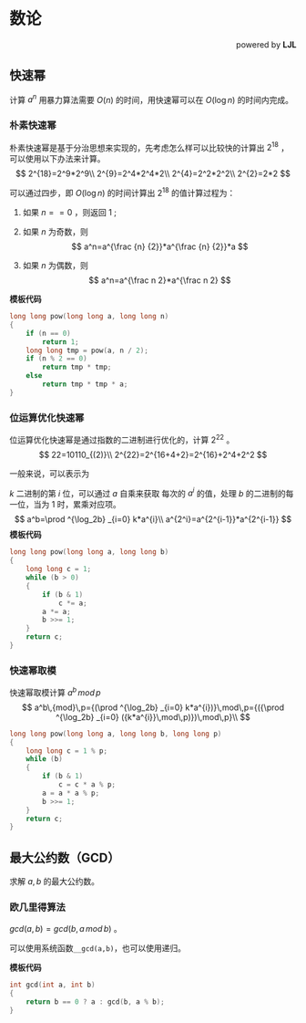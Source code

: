 # 数论

<div align = "right">powered by <b>LJL</b></div>

## 快速幂

计算 $a^n$ 用暴力算法需要 $O( n )$ 的时间，用快速幂可以在 $O(\log n)$ 的时间内完成。

### 朴素快速幂

朴素快速幂是基于分治思想来实现的，先考虑怎么样可以比较快的计算出 $2^{18}$ ，可以使用以下办法来计算。
$$
2^{18}=2^9*2^9\\
2^{9}=2^4*2^4*2\\
2^{4}=2^2*2^2\\
2^{2}=2*2
$$

可以通过四步，即 $O( \log n )$ 的时间计算出 $2^{18}$ 的值计算过程为：

1. 如果 $n==0$ ，则返回 $1$ ;
2. 如果 $n$ 为奇数，则
$$
a^n=a^{\frac {n} {2}}*a^{\frac {n} {2}}*a
$$

3. 如果 $n$ 为偶数，则
$$
a^n=a^{\frac n 2}*a^{\frac n 2}
$$

**模板代码**

```c++
long long pow(long long a, long long n)
{
    if (n == 0)
        return 1;
    long long tmp = pow(a, n / 2);
    if (n % 2 == 0)
        return tmp * tmp;
    else
        return tmp * tmp * a;
}
```



### 位运算优化快速幂

位运算优化快速幂是通过指数的二进制进行优化的，计算 $2^{22}$ 。
$$
22=10110_{(2)}\\
2^{22}=2^{16+4+2}=2^{16}+2^4+2^2
$$


一般来说，可以表示为

 $k$ 二进制的第 $i$ 位，可以通过 $a$ 自乘来获取 每次的 $a^i$ 的值，处理 $b$ 的二进制的每一位，当为 $1$ 时，累乘对应项。
$$
a^b=\prod ^{\log_2b} _{i=0} k*a^{i}\\
a^{2^i}=a^{2^{i-1}}*a^{2^{i-1}}
$$
**模板代码**

```C++
long long pow(long long a, long long b)
{
    long long c = 1;
    while (b > 0)
    {
        if (b & 1)
            c *= a;
        a *= a;
        b >>= 1;
    }
    return c;
}
```



### 快速幂取模

快速幂取模计算 $a^b\, {mod}\,p$
$$
a^b\,{mod}\,p={(\prod ^{\log_2b} _{i=0} k*a^{i})}\,mod\,p={({\prod ^{\log_2b} _{i=0} ({k*a^{i}}\,mod\,p)})\,mod\,p}\\
$$

```C++
long long pow(long long a, long long b, long long p)
{
    long long c = 1 % p;
    while (b)
    {
        if (b & 1)
            c = c * a % p;
        a = a * a % p;
        b >>= 1;
    }
    return c;
}
```



## 最大公约数（GCD）

求解 $a,b$ 的最大公约数。

### 欧几里得算法

 $gcd(a,b) = gcd(b,a\,mod\,b)$ 。

可以使用系统函数`__gcd(a,b)`，也可以使用递归。

**模板代码**

```C++
int gcd(int a, int b)
{
    return b == 0 ? a : gcd(b, a % b);
}
```

